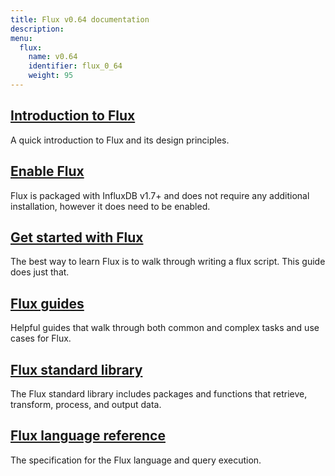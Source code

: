 ```yaml
---
title: Flux v0.64 documentation
description:
menu:
  flux:
    name: v0.64
    identifier: flux_0_64
    weight: 95
---
```


## [Introduction to Flux](/flux/v0.64/introduction)
A quick introduction to Flux and its design principles.

## [Enable Flux](/flux/v0.64/introduction/installation)
Flux is packaged with InfluxDB v1.7+ and does not require any additional installation,
however it does need to be enabled.

## [Get started with Flux](/flux/v0.64/introduction/getting-started)
The best way to learn Flux is to walk through writing a flux script. This guide does just that.

## [Flux guides](/flux/v0.64/guides)
Helpful guides that walk through both common and complex tasks and use cases for Flux.

## [Flux standard library](/flux/v0.64/stdlib)
The Flux standard library includes packages and functions that retrieve, transform, process, and output data.

## [Flux language reference](/flux/v0.64/language)
The specification for the Flux language and query execution.
